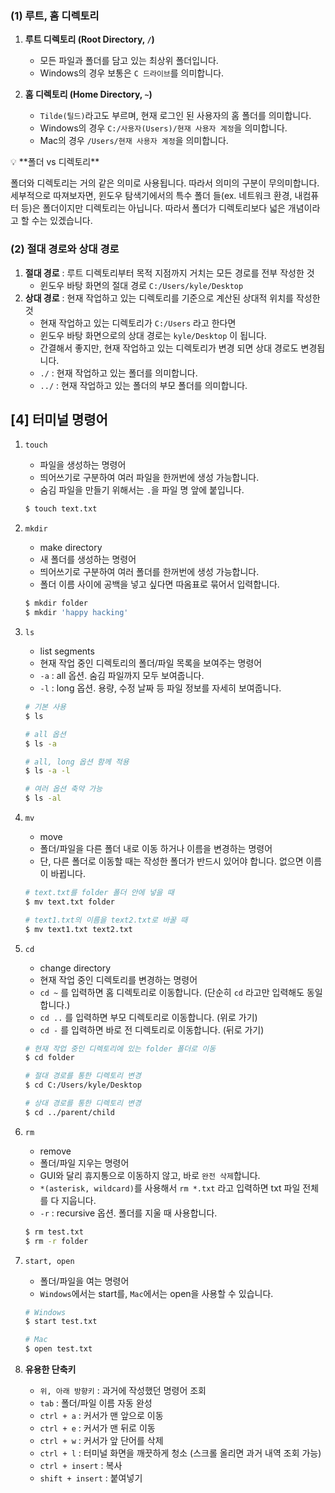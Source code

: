 ### (1) 루트, 홈 디렉토리

1. **루트 디렉토리 (Root Directory, `/`)**
    - 모든 파일과 폴더를 담고 있는 최상위 폴더입니다.
    - Windows의 경우 보통은 `C 드라이브`를 의미합니다.
    
2. **홈 디렉토리 (Home Directory, `~`)**
    - `Tilde(틸드)`라고도 부르며, 현재 로그인 된 사용자의 홈 폴더를 의미합니다.
    - Windows의 경우 `C:/사용자(Users)/현재 사용자 계정`을 의미합니다.
    - Mac의 경우 `/Users/현재 사용자 계정`을 의미합니다.

<aside>
💡 **폴더 vs 디렉토리**

폴더와 디렉토리는 거의 같은 의미로 사용됩니다. 따라서 의미의 구분이 무의미합니다.
세부적으로 따져보자면, 윈도우 탐색기에서의 특수 폴더 들(ex. 네트워크 환경, 내컴퓨터 등)은 폴더이지만 디렉토리는 아닙니다. 따라서 폴더가 디렉토리보다 넓은 개념이라고 할 수는 있겠습니다.

</aside>

### (2) 절대 경로와 상대 경로

1. **절대 경로** : 루트 디렉토리부터 목적 지점까지 거치는 모든 경로를 전부 작성한 것
    - 윈도우 바탕 화면의 절대 경로 `C:/Users/kyle/Desktop`
2. **상대 경로** : 현재 작업하고 있는 디렉토리를 기준으로 계산된 상대적 위치를 작성한 것
    - 현재 작업하고 있는 디렉토리가 `C:/Users` 라고 한다면
    - 윈도우 바탕 화면으로의 상대 경로는 `kyle/Desktop` 이 됩니다.
    - 간결해서 좋지만, 현재 작업하고 있는 디렉토리가 변경 되면 상대 경로도 변경됩니다.
    - `./` : 현재 작업하고 있는 폴더를 의미합니다.
    - `../` : 현재 작업하고 있는 폴더의 부모 폴더를 의미합니다.

## [4] 터미널 명령어

1. `touch` 
    - 파일을 생성하는 명령어
    - 띄어쓰기로 구분하여 여러 파일을 한꺼번에 생성 가능합니다.
    - 숨김 파일을 만들기 위해서는 `.`을 파일 명 앞에 붙입니다.
    
    ```bash
    $ touch text.txt
    ```
    
2. `mkdir`
    - make directory
    - 새 폴더를 생성하는 명령어
    - 띄어쓰기로 구분하여 여러 폴더를 한꺼번에 생성 가능합니다.
    - 폴더 이름 사이에 공백을 넣고 싶다면 따옴표로 묶어서 입력합니다.
    
    ```bash
    $ mkdir folder
    $ mkdir 'happy hacking'
    ```
    
3. `ls` 
    - list segments
    - 현재 작업 중인 디렉토리의 폴더/파일 목록을 보여주는 명령어
    - `-a` : all 옵션. 숨김 파일까지 모두 보여줍니다.
    - `-l` : long 옵션. 용량, 수정 날짜 등 파일 정보를 자세히 보여줍니다.
    
    ```bash
    # 기본 사용
    $ ls 
    
    # all 옵션
    $ ls -a
    
    # all, long 옵션 함께 적용
    $ ls -a -l
    
    # 여러 옵션 축약 가능
    $ ls -al
    ```
    
4. `mv` 
    - move
    - 폴더/파일을 다른 폴더 내로 이동 하거나 이름을 변경하는 명령어
    - 단, 다른 폴더로 이동할 때는 작성한 폴더가 반드시 있어야 합니다. 없으면 이름이 바뀝니다.
    
    ```bash
    # text.txt를 folder 폴더 안에 넣을 때
    $ mv text.txt folder
    
    # text1.txt의 이름을 text2.txt로 바꿀 때
    $ mv text1.txt text2.txt
    ```
    
5. `cd` 
    - change directory
    - 현재 작업 중인 디렉토리를 변경하는 명령어
    - `cd ~` 를 입력하면 홈 디렉토리로 이동합니다. (단순히 `cd` 라고만 입력해도 동일합니다.)
    - `cd ..` 를 입력하면 부모 디렉토리로 이동합니다. (위로 가기)
    - `cd -` 를 입력하면 바로 전 디렉토리로 이동합니다. (뒤로 가기)
    
    ```bash
    # 현재 작업 중인 디렉토리에 있는 folder 폴더로 이동
    $ cd folder
    
    # 절대 경로를 통한 디렉토리 변경
    $ cd C:/Users/kyle/Desktop
    
    # 상대 경로를 통한 디렉토리 변경
    $ cd ../parent/child
    ```
    
6. `rm` 
    - remove
    - 폴더/파일 지우는 명령어
    - GUI와 달리 휴지통으로 이동하지 않고, 바로 `완전 삭제`합니다.
    - `*(asterisk, wildcard)`를 사용해서 `rm *.txt` 라고 입력하면 txt 파일 전체를 다 지웁니다.
    - `-r` : recursive 옵션. 폴더를 지울 때 사용합니다.
    
    ```bash
    $ rm test.txt
    $ rm -r folder
    ```
  
7. `start, open`
    - 폴더/파일을 여는 명령어
    - `Windows`에서는 start를, `Mac`에서는 open을 사용할 수 있습니다.
    
    ```bash
    # Windows
    $ start test.txt
    
    # Mac
    $ open test.txt
    ```
    
1. **유용한 단축키**
    - `위, 아래 방향키` : 과거에 작성했던 명령어 조회
    - `tab` : 폴더/파일 이름 자동 완성
    - `ctrl + a` : 커서가 맨 앞으로 이동
    - `ctrl + e` : 커서가 맨 뒤로 이동
    - `ctrl + w` : 커서가 앞 단어를 삭제
    - `ctrl + l` : 터미널 화면을 깨끗하게 청소 (스크롤 올리면 과거 내역 조회 가능)
    - `ctrl + insert` : 복사
    - `shift + insert` : 붙여넣기